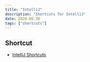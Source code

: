 ```yaml
---
title: "IntelliJ"
description: "Shortcuts for IntelliJ"
date: 2020-06-30
tags: ["shortcuts"]
---
```


## Shortcut

- [IntelliJ Shortcuts](https://resources.jetbrains.com/storage/products/intellij-idea/docs/IntelliJIDEA_ReferenceCard.pdf)
